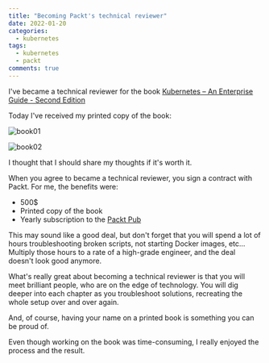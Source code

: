 ```yaml
---
title: "Becoming Packt's technical reviewer"
date: 2022-01-20
categories:
  - kubernetes
tags:
  - kubernetes
  - packt
comments: true
---
```


I've became a technical reviewer for the book [Kubernetes – An Enterprise Guide - Second Edition](https://www.packtpub.com/product/kubernetes-an-enterprise-guide-second-edition/9781803230030)

Today I've received my printed copy of the book:

![book01](https://user-images.githubusercontent.com/28604639/150093342-118f72e8-7d59-4d92-ace3-fc903241feda.jpg)

![book02](https://user-images.githubusercontent.com/28604639/150093483-072eee36-8d56-46ff-8689-a4b67a88f9db.jpg)

I thought that I should share my thoughts if it's worth it.

When you agree to became a technical reviewer, you sign a contract with Packt.
For me, the benefits were:
- 500$
- Printed copy of the book
- Yearly subscription to the [Packt Pub](https://www.packtpub.com/)

This may sound like a good deal, but don't forget that you will spend a lot of
hours troubleshooting broken scripts, not starting Docker images, etc...
Multiply those hours to a rate of a high-grade engineer, and the deal doesn't look
good anymore.

What's really great about becoming a technical reviewer is that you will meet
brilliant people, who are on the edge of technology. You will dig deeper into
each chapter as you troubleshoot solutions, recreating the whole setup over and
over again.

And, of course, having your name on a printed book is something you can be
proud of.

Even though working on the book was time-consuming, I really enjoyed the process
and the result.


